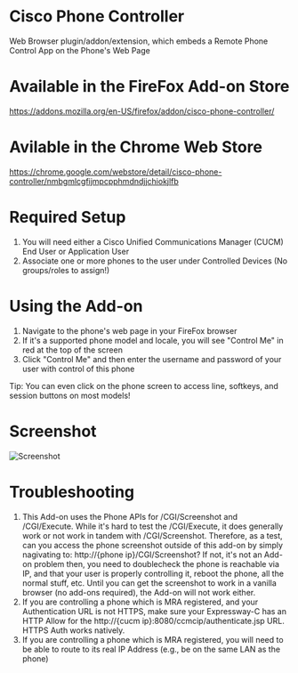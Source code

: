 # Cisco Phone Controller
Web Browser plugin/addon/extension, which embeds a Remote Phone Control App on the Phone's Web Page

# Available in the FireFox Add-on Store
https://addons.mozilla.org/en-US/firefox/addon/cisco-phone-controller/

# Avilable in the Chrome Web Store
https://chrome.google.com/webstore/detail/cisco-phone-controller/nmbgmlcgfijmpcpphmdndjjchiokjlfb

# Required Setup
1. You will need either a Cisco Unified Communications Manager (CUCM) End User or Application User
2. Associate one or more phones to the user under Controlled Devices (No groups/roles to assign!)

# Using the Add-on
1. Navigate to the phone's web page in your FireFox browser
2. If it's a supported phone model and locale, you will see "Control Me" in red at the top of the screen
3. Click "Control Me" and then enter the username and password of your user with control of this phone

Tip: You can even click on the phone screen to access line, softkeys, and session buttons on most models!

# Screenshot
![Screenshot](https://i.imgur.com/TdkqKbx.png)

# Troubleshooting
1. This Add-on uses the Phone APIs for /CGI/Screenshot and /CGI/Execute.  While it's hard to test the /CGI/Execute, it does generally work or not work in tandem with /CGI/Screenshot.  Therefore, as a test, can you access the phone screenshot outside of this add-on by simply nagivating to: http://{phone ip}/CGI/Screenshot?  If not, it's not an Add-on problem then, you need to doublecheck the phone is reachable via IP, and that your user is properly controlling it, reboot the phone, all the normal stuff, etc.  Until you can get the screenshot to work in a vanilla browser (no add-ons required), the Add-on will not work either.
2. If you are controlling a phone which is MRA registered, and your Authentication URL is not HTTPS, make sure your Expressway-C has an HTTP Allow for the http://{cucm ip}:8080/ccmcip/authenticate.jsp URL.  HTTPS Auth works natively.
3. If you are controlling a phone which is MRA registered, you will need to be able to route to its real IP Address (e.g., be on the same LAN as the phone)
